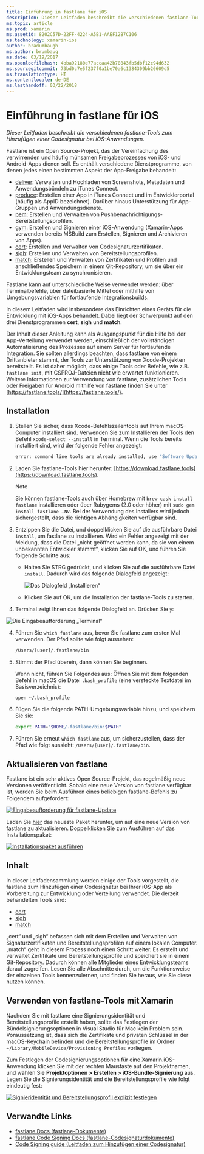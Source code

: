 ```yaml
---
title: Einführung in fastlane für iOS
description: Dieser Leitfaden beschreibt die verschiedenen fastlane-Tools zum Hinzufügen einer Codesignatur bei iOS-Anwendungen.
ms.topic: article
ms.prod: xamarin
ms.assetid: 8202C57D-22FF-4224-A5B1-AAEF12B7C106
ms.technology: xamarin-ios
author: bradumbaugh
ms.author: brumbaug
ms.date: 03/19/2017
ms.openlocfilehash: 4bba92180e77accaa42b70843fb5dbf12c94d632
ms.sourcegitcommit: 73bd0c7e5f237f0a1be70a6c1384309bb26609d5
ms.translationtype: HT
ms.contentlocale: de-DE
ms.lasthandoff: 03/22/2018
---
```

# <a name="introduction-to-fastlane-for-ios"></a>Einführung in fastlane für iOS

_Dieser Leitfaden beschreibt die verschiedenen fastlane-Tools zum Hinzufügen einer Codesignatur bei iOS-Anwendungen._

Fastlane ist ein Open Source-Projekt, das der Vereinfachung des verwirrenden und häufig mühsamen Freigabeprozesses von iOS- und Android-Apps dienen soll. Es enthält verschiedene Dienstprogramme, von denen jedes einen bestimmten Aspekt der App-Freigabe behandelt:

- [deliver](https://github.com/fastlane/fastlane/tree/master/deliver#readme): Verwalten und Hochladen von Screenshots, Metadaten und Anwendungsbündeln zu iTunes Connect.
- [produce](https://github.com/fastlane/fastlane/tree/master/produce#readme): Erstellen einer App in iTunes Connect und im Entwicklerportal (häufig als AppID bezeichnet). Darüber hinaus Unterstützung für App-Gruppen und Anwendungsdienste.
- [pem](https://github.com/fastlane/fastlane/tree/master/pem#readme): Erstellen und Verwalten von Pushbenachrichtigungs-Bereitstellungsprofilen.
- [gym](https://github.com/fastlane/fastlane/tree/master/gym#readme): Erstellen und Signieren einer iOS-Anwendung (Xamarin-Apps verwenden bereits MSBuild zum Erstellen, Signieren und Archivieren von Apps).
- [cert](https://github.com/fastlane/fastlane/tree/master/cert#readme): Erstellen und Verwalten von Codesignaturzertifikaten. 
- [sigh](https://github.com/fastlane/fastlane/tree/master/sigh#readme): Erstellen und Verwalten von Bereitstellungsprofilen.
- [match](https://github.com/fastlane/fastlane/tree/master/match#readme): Erstellen und Verwalten von Zertifikaten und Profilen und anschließendes Speichern in einem Git-Repository, um sie über ein Entwicklungsteam zu synchronisieren.

Fastlane kann auf unterschiedliche Weise verwendet werden: über Terminalbefehle, über dateibasierte Mittel oder mithilfe von Umgebungsvariablen für fortlaufende Integrationsbuilds. 

In diesem Leitfaden wird insbesondere das Einrichten eines Geräts für die Entwicklung mit iOS-Apps behandelt. Dabei liegt der Schwerpunkt auf den drei Dienstprogrammen **cert**, **sigh** und **match**. 

Der Inhalt dieser Anleitung kann als Ausgangspunkt für die Hilfe bei der App-Verteilung verwendet werden, einschließlich der vollständigen Automatisierung des Prozesses auf einem Server für fortlaufende Integration. Sie sollten allerdings beachten, dass fastlane von einem Drittanbieter stammt, der Tools zur Unterstützung von Xcode-Projekten bereitstellt. Es ist daher möglich, dass einige Tools oder Befehle, wie z.B. `fastlane init`, mit CSPROJ-Dateien nicht wie erwartet funktionieren. Weitere Informationen zur Verwendung von fastlane, zusätzlichen Tools oder Freigaben für Android mithilfe von fastlane finden Sie unter [https://fastlane.tools/](https://fastlane.tools/).

<a name="Installation" />

## <a name="installation"></a>Installation

1. Stellen Sie sicher, dass Xcode-Befehlszeilentools auf Ihrem macOS-Computer installiert sind. Verwenden Sie zum Installieren der Tools den Befehl `xcode-select --install` in Terminal. Wenn die Tools bereits installiert sind, wird der folgende Fehler angezeigt:

    ```bash
    error: command line tools are already installed, use "Software Update" to install updates
    ```

2. Laden Sie fastlane-Tools hier herunter: [https://download.fastlane.tools](https://download.fastlane.tools). 

    > [!NOTE]
    > Sie können fastlane-Tools auch über Homebrew mit `brew cask install fastlane` installieren oder über Rubygems (2.0 oder höher) mit `sudo gem install fastlane –NV`. Bei der Verwendung des Installers wird jedoch sichergestellt, dass die richtigen Abhängigkeiten verfügbar sind. 

3. Entzippen Sie die Datei, und doppelklicken Sie auf die ausführbare Datei `install`, um fastlane zu installieren. Wird ein Fehler angezeigt mit der Meldung, dass die Datei „nicht geöffnet werden kann, da sie von einem unbekannten Entwickler stammt“, klicken Sie auf OK, und führen Sie folgende Schritte aus:
    - Halten Sie STRG gedrückt, und klicken Sie auf die ausführbare Datei `install`. Dadurch wird das folgende Dialogfeld angezeigt:

      ![](images/fastlane-image12.png "Das Dialogfeld „Installieren“")
    
    - Klicken Sie auf OK, um die Installation der fastlane-Tools zu starten.

4. Terminal zeigt Ihnen das folgende Dialogfeld an. Drücken Sie `y`:

  ![](images/fastlane-image13.png "Die Eingabeaufforderung „Terminal“")
 
4. Führen Sie `which fastlane` aus, bevor Sie fastlane zum ersten Mal verwenden. Der Pfad sollte wie folgt aussehen: 

    ```bash
    /Users/[user]/.fastlane/bin
    ```

5. Stimmt der Pfad überein, dann können Sie beginnen.

     Wenn nicht, führen Sie Folgendes aus: Öffnen Sie mit dem folgenden Befehl in macOS die Datei `.bash_profile` (eine versteckte Textdatei im Basisverzeichnis):

    ```bash
    open ~/.bash_profile
    ```

6. Fügen Sie die folgende PATH-Umgebungsvariable hinzu, und speichern Sie sie: 

    ```bash
    export PATH="$HOME/.fastlane/bin:$PATH"
    ```

7.  Führen Sie erneut `which fastlane` aus, um sicherzustellen, dass der Pfad wie folgt aussieht: `/Users/[user]/.fastlane/bin`.


## <a name="updating-fastlane"></a>Aktualisieren von fastlane

Fastlane ist ein sehr aktives Open Source-Projekt, das regelmäßig neue Versionen veröffentlicht. Sobald eine neue Version von fastlane verfügbar ist, werden Sie beim Ausführen eines beliebigen fastlane-Befehls zu Folgendem aufgefordert:

[![](images/fastlane-image0.png "Eingabeaufforderung für fastlane-Update")](images/fastlane-image0.png#lightbox)


Laden Sie [hier](https://download.fastlane.tools) das neueste Paket herunter, um auf eine neue Version von fastlane zu aktualisieren. Doppelklicken Sie zum Ausführen auf das Installationspaket:

[![](images/fastlane-image0a.png "Installationspaket ausführen")](images/fastlane-image0a.png#lightbox)


## <a name="contents"></a>Inhalt

In dieser Leitfadensammlung werden einige der Tools vorgestellt, die fastlane zum Hinzufügen einer Codesignatur bei Ihrer iOS-App als Vorbereitung zur Entwicklung oder Verteilung verwendet. Die derzeit behandelten Tools sind:

- [cert](~/ios/deploy-test/provisioning/fastlane/cert.md)
- [sigh](~/ios/deploy-test/provisioning/fastlane/sigh.md)
- [match](~/ios/deploy-test/provisioning/fastlane/match.md)

„cert“ und „sigh“ befassen sich mit dem Erstellen und Verwalten von Signaturzertifikaten und Bereitstellungsprofilen auf einem lokalen Computer. „match“ geht in diesem Prozess noch einen Schritt weiter. Es erstellt und verwaltet Zertifikate und Bereitstellungsprofile und speichert sie in einem Git-Repository. Dadurch können alle Mitglieder eines Entwicklungsteams darauf zugreifen. Lesen Sie alle Abschnitte durch, um die Funktionsweise der einzelnen Tools kennenzulernen, und finden Sie heraus, wie Sie diese nutzen können.

## <a name="using-fastlane-tools-with-xamarin"></a>Verwenden von fastlane-Tools mit Xamarin

Nachdem Sie mit fastlane eine Signierungsidentität und Bereitstellungsprofile erstellt haben, sollte das Festlegen der Bündelsignierungsoptionen in Visual Studio für Mac kein Problem sein. Voraussetzung ist, dass sich die Zertifikate und privaten Schlüssel in der macOS-Keychain befinden und die Bereitstellungsprofile im Ordner `~/Library/MobileDevice/Provisioning Profiles` vorliegen.

Zum Festlegen der Codesignierungsoptionen für eine Xamarin.iOS-Anwendung klicken Sie mit der rechten Maustaste auf den Projektnamen, und wählen Sie **Projektoptionen > Erstellen > iOS-Bundle-Signierung** aus. Legen Sie die Signierungsidentität und die Bereitstellungsprofile wie folgt eindeutig fest:

[![](images/fastlane-image11.png "Signieridentität und Bereitstellungsprofil explizit festlegen")](images/fastlane-image11.png#lightbox)

## <a name="related-links"></a>Verwandte Links

- [fastlane Docs (fastlane-Dokumente)](https://fastlane.tools/)
- [fastlane Code Signing Docs (fastlane-Codesignaturdokumente)](https://docs.fastlane.tools/codesigning/getting-started/)
- [Code Signing guide (Leitfaden zum Hinzufügen einer Codesignatur)](https://codesigning.guide/)
